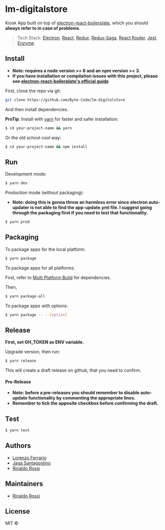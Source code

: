 # lm-digitalstore

Kiosk App built on top of
[electron-react-boilerplate](https://github.com/chentsulin/electron-react-boilerplate), which you should **always refer to in case of problems**.

> Tech Stack:
[Electron](https://github.com/electron/electron),
[React](https://facebook.github.io/react/),
[Redux](https://github.com/reactjs/redux),
[Redux-Saga](https://github.com/redux-saga/redux-saga),
[React Router](https://github.com/reactjs/react-router),
[Jest](https://github.com/facebook/jest),
[Enzyme](https://github.com/airbnb/enzyme).

## Install

* **Note: requires a node version >= 6 and an npm version >= 3.**
* **If you have installation or compilation issues with this project, please see [electron-react-boilerplate's official guide](https://github.com/chentsulin/electron-react-boilerplate/issues/400)**

First, clone the repo via git:

```bash
git clone https://github.com/Byte-Code/lm-digitalstore
```

And then install dependencies.

**ProTip**: Install with [yarn](https://github.com/yarnpkg/yarn) for faster and safer installation:
```bash
$ cd your-project-name && yarn
```

Or the old school cool way:
```bash
$ cd your-project-name && npm install
```

## Run

Development mode:

```bash
$ yarn dev
```

Production mode (without packaging):

* **Note: doing this is gonna throw an harmless error since electron auto-updater is not able to find the app-update.yml file. I suggest going through the packaging first if you need to test that functionality.**

```bash
$ yarn prod
```

## Packaging

To package apps for the local platform:

```bash
$ yarn package
```

To package apps for all platforms:

First, refer to [Multi Platform Build](https://github.com/electron-userland/electron-builder/wiki/Multi-Platform-Build) for dependencies.

Then,
```bash
$ yarn package-all
```

To package apps with options:

```bash
$ yarn package -- --[option]
```

## Release

**First, set GH_TOKEN as ENV variable.**

Upgrade version, then run:

```bash
$ yarn release
```

This will create a draft release on github, that you need to confirm.

#### Pre-Release

* **Note: before a pre-releases you should remember to disable auto-update functionality by commenting the appropriate lines.**
* **Remember to tick the apposite checkbox before confirming the draft.**

## Test

```bash
$ yarn test
```

## Authors

- [Lorenzo Ferrario](https://github.com/spawner999)
- [Jaga Santagostino](https://github.com/kandros)
- [Rinaldo Rossi](https://github.com/rinaldorossi)

## Maintainers

- [Rinaldo Rossi](https://github.com/rinaldorossi)

## License
MIT ©
